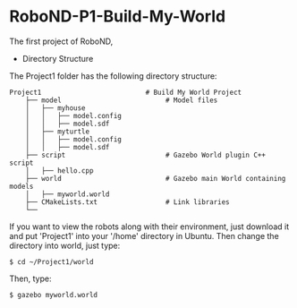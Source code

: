 # RoboND-P1-Build-My-World
The first project of RoboND,


* Directory Structure

The Project1 folder has the following directory structure:
```text
Project1                          # Build My World Project 
    ├── model                          # Model files 
    │   ├── myhouse
    │   │   ├── model.config
    │   │   ├── model.sdf
    │   ├── myturtle
    │   │   ├── model.config
    │   │   ├── model.sdf
    ├── script                         # Gazebo World plugin C++ script      
    │   ├── hello.cpp
    ├── world                          # Gazebo main World containing models 
    │   ├── myworld.world
    ├── CMakeLists.txt                 # Link libraries 
    └──                              
```
If you want to view the robots along with their environment, just download it and put 'Project1' into your '/home' directory in Ubuntu. Then change the directory into world, just type:
```
$ cd ~/Project1/world
```
Then, type:
```
$ gazebo myworld.world
```
